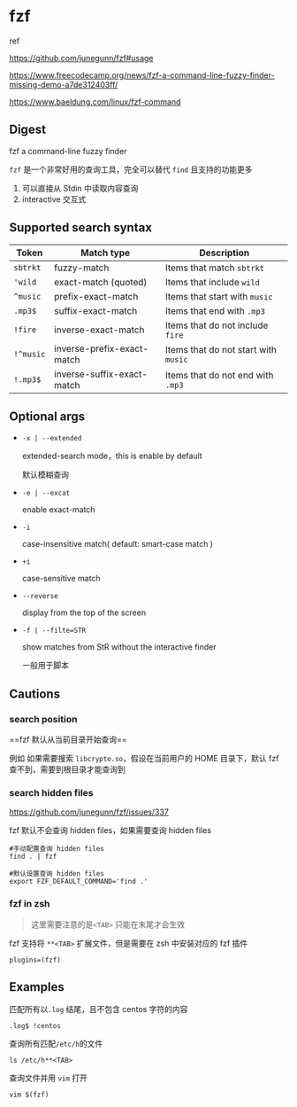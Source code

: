 # fzf

ref

https://github.com/junegunn/fzf#usage

https://www.freecodecamp.org/news/fzf-a-command-line-fuzzy-finder-missing-demo-a7de312403ff/

https://www.baeldung.com/linux/fzf-command

## Digest

fzf a command-line fuzzy finder

`fzf` 是一个非常好用的查询工具，完全可以替代 `find` 且支持的功能更多 

1. 可以直接从 Stdin 中读取内容查询
2. interactive 交互式

## Supported search syntax

| Token     | Match type                 | Description                          |
| --------- | -------------------------- | ------------------------------------ |
| `sbtrkt`  | fuzzy-match                | Items that match `sbtrkt`            |
| `'wild`   | exact-match (quoted)       | Items that include `wild`            |
| `^music`  | prefix-exact-match         | Items that start with `music`        |
| `.mp3$`   | suffix-exact-match         | Items that end with `.mp3`           |
| `!fire`   | inverse-exact-match        | Items that do not include `fire`     |
| `!^music` | inverse-prefix-exact-match | Items that do not start with `music` |
| `!.mp3$`  | inverse-suffix-exact-match | Items that do not end with `.mp3`    |

## Optional args

- `-x | --extended`

  extended-search mode，this is enable by default

  默认模糊查询

- `-e | --excat`

  enable exact-match

- `-i`

  case-insensitive match( default: smart-case match )

- `+i`

  case-sensitive match

- `--reverse`

  display from the top of the screen

- `-f | --filte=STR`

  show matches from StR  without the interactive finder

  一般用于脚本

## Cautions

### search position

==fzf 默认从当前目录开始查询==

例如 如果需要搜索 `libcrypto.so`，假设在当前用户的 HOME 目录下，默认 fzf 查不到，需要到根目录才能查询到

### search hidden files

https://github.com/junegunn/fzf/issues/337

fzf 默认不会查询 hidden files，如果需要查询 hidden files

```
#手动配置查询 hidden files
find . | fzf

#默认设置查询 hidden files
export FZF_DEFAULT_COMMAND='find .'
```

### fzf in zsh

> 这里需要注意的是`<TAB>` 只能在末尾才会生效

fzf 支持将 `**<TAB>` 扩展文件，但是需要在 zsh 中安装对应的 fzf 插件

```
plugins=(fzf)
```

## Examples

匹配所有以`.log` 结尾，且不包含 centos 字符的内容

```
.log$ !centos
```

查询所有匹配`/etc/h`的文件

```
ls /etc/h**<TAB>
```

查询文件并用 `vim` 打开

```
vim $(fzf)
```

